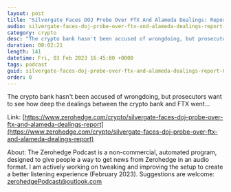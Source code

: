 ```yaml
---
layout: post
title: "Silvergate Faces DOJ Probe Over FTX And Alameda Dealings: Report"
audio: silvergate-faces-doj-probe-over-ftx-and-alameda-dealings-report-3
category: crypto
desc: "The crypto bank hasn't been accused of wrongdoing, but prosecutors want to see how deep the dealings between the crypto bank and FTX went..."
duration: 00:02:21
length: 141
datetime: Fri, 03 Feb 2023 16:45:00 +0000
tags: podcast
guid: silvergate-faces-doj-probe-over-ftx-and-alameda-dealings-report-0
order: 0
---
```

The crypto bank hasn't been accused of wrongdoing, but prosecutors want to see how deep the dealings between the crypto bank and FTX went...

Link: [https://www.zerohedge.com/crypto/silvergate-faces-doj-probe-over-ftx-and-alameda-dealings-report](https://www.zerohedge.com/crypto/silvergate-faces-doj-probe-over-ftx-and-alameda-dealings-report)

About: The Zerohedge Podcast is a non-commercial, automated program, designed to give people a way to get news from Zerohedge in an audio format.  I am actively working on tweaking and improving the setup to create a better listening experience (February 2023).  Suggestions are welcome: [zerohedgePodcast@outlook.com](mailto:zerohedgePodcast@outlook.com)